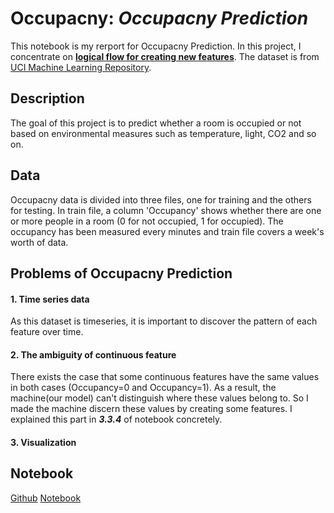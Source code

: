 
# Occupacny: *Occupacny Prediction*

This notebook is my rerport for Occupacny Prediction. 
In this project, I concentrate on <U>**logical flow for creating new features**</U>. The dataset is from [UCI Machine Learning Repository](https://archive.ics.uci.edu/ml/datasets/Occupancy+Detection+).


## Description
The goal of this project is to predict whether a room is occupied or not based on environmental measures such as temperature, light, CO2 and so on.


##  Data
Occupacny data is divided into three files, one for training and the others for testing. In train file, a column 'Occupancy' shows whether there are one or more people in a room (0 for not occupied, 1 for occupied). The occupancy has been measured every minutes and train file covers a week's worth of data.


## Problems of Occupacny Prediction

#### 1. Time series data
As this dataset is timeseries, it is important to discover the pattern of each feature over time. 

#### 2. The ambiguity of continuous feature
There exists the case that some continuous features have the same values in both cases (Occupancy=0 and Occupancy=1). As a result, the machine(our model) can't distinguish where these values belong to. So I made the machine discern these values by creating some features. I explained this part in ***3.3.4*** of notebook concretely.  

#### 3. Visualization


## Notebook

[Github](https://github.com/LeeHyeJin91/hyejin/blob/master/Notebook/Occupancy.ipynb) 
[Notebook](http://nbviewer.jupyter.org/gist/LeeHyeJin91/173361ea3ff40e9b9db6f6be07334b71)

